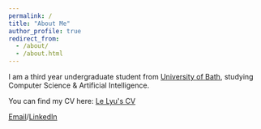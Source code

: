 ```yaml
---
permalink: /
title: "About Me"
author_profile: true
redirect_from: 
  - /about/
  - /about.html
---
```


I am a third year undergraduate student from [University of Bath](https://www.bath.ac.uk/), studying Computer Science & Artificial Intelligence.

You can find my CV here: [Le Lyu's CV](../assets/Le_Lyu_CV.pdf)

[Email](ll2300@bath.ac.uk)/[LinkedIn](www.linkedin.com/in/le-lyu-yoyo)
